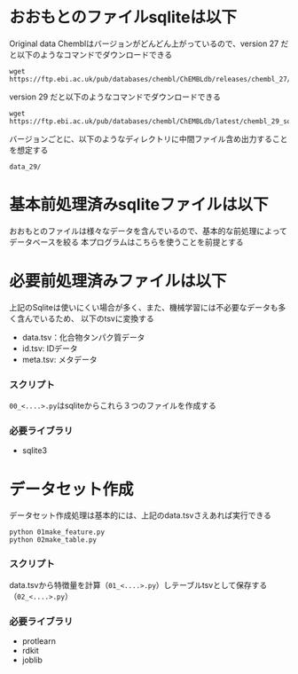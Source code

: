 
# おおもとのファイルsqliteは以下
Original data
Chemblはバージョンがどんどん上がっているので、version 27 だと以下のようなコマンドでダウンロードできる

```
wget https://ftp.ebi.ac.uk/pub/databases/chembl/ChEMBLdb/releases/chembl_27/chembl_27_sqlite.tar.gz
```

version 29 だと以下のようなコマンドでダウンロードできる
```
wget https://ftp.ebi.ac.uk/pub/databases/chembl/ChEMBLdb/latest/chembl_29_sqlite.tar.gz
```

バージョンごとに、以下のようなディレクトリに中間ファイル含め出力することを想定する
```
data_29/
```


# 基本前処理済みsqliteファイルは以下
おおもとのファイルは様々なデータを含んでいるので、基本的な前処理によってデータベースを絞る
本プログラムはこちらを使うことを前提とする

# 必要前処理済みファイルは以下
上記のSqliteは使いにくい場合が多く、また、機械学習には不必要なデータも多く含んでいるため、
以下のtsvに変換する

- data.tsv：化合物タンパク質データ
- id.tsv: IDデータ
- meta.tsv: メタデータ

### スクリプト
`00_<....>.py`はsqliteからこれら３つのファイルを作成する

### 必要ライブラリ
- sqlite3


# データセット作成

データセット作成処理は基本的には、上記のdata.tsvさえあれば実行できる
```
python 01make_feature.py
python 02make_table.py
```
### スクリプト
data.tsvから特徴量を計算（`01_<....>.py`）しテーブルtsvとして保存する（`02_<....>.py`）

### 必要ライブラリ
- protlearn
- rdkit
- joblib



